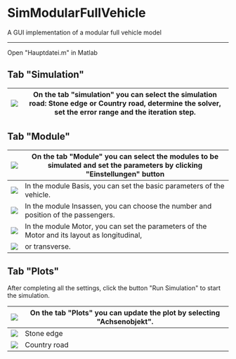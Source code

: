 # SimModularFullVehicle

A GUI implementation of a modular full vehicle model 
****


Open "Hauptdatei.m" in Matlab

## Tab "Simulation"



|![](https://github.com/StefanGao1114/PilcoTracking/blob/master/src/figs/pilcokreis.png)|On the tab "simulation" you can select the simulation road: Stone edge or Country road, determine the solver, set the error range and the iteration step.
|---|---

## Tab "Module"

|![](https://github.com/StefanGao1114/PilcoTracking/blob/master/src/figs/pilcokreis.png)|On the tab "Module" you can select the modules to be simulated and set the parameters by clicking "Einstellungen" button
|---|---
|![](https://github.com/StefanGao1114/PilcoTracking/blob/master/src/figs/pilcokreis.png)|In the module Basis, you can set the basic parameters of the vehicle.
|![](https://github.com/StefanGao1114/PilcoTracking/blob/master/src/figs/pilcokreis.png)|In the module Insassen, you can choose the number and position of the passengers.
|![](https://github.com/StefanGao1114/PilcoTracking/blob/master/src/figs/pilcokreis.png)|In the module Motor, you can set the parameters of the Motor and its layout as longitudinal,
|![](https://github.com/StefanGao1114/PilcoTracking/blob/master/src/figs/pilcokreis.png)|or transverse.

## Tab "Plots"

After completing all the settings, click the button "Run Simulation" to start the simulation.

|![](https://github.com/StefanGao1114/PilcoTracking/blob/master/src/figs/pilcokreis.png)|On the tab "Plots" you can update the plot by selecting "Achsenobjekt".
|---|---
|![](https://github.com/StefanGao1114/PilcoTracking/blob/master/src/figs/pilcokreis.png)|Stone edge
|![](https://github.com/StefanGao1114/PilcoTracking/blob/master/src/figs/pilcokreis.png)|Country road


